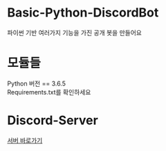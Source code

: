 # Basic-Python-DiscordBot
파이썬 기반 여러가지 기능을 가진 공개 봇을 만들어요

# 모듈들
Python 버전 == 3.6.5  
Requirements.txt를 확인하세요


# Discord-Server

[서버 바로가기](https://discord.gg/HerTmj5)
